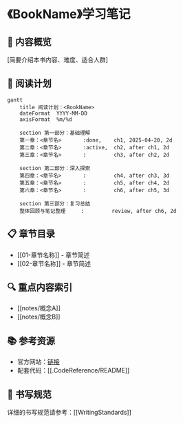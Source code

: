 # 《BookName》学习笔记

## 📝 内容概览
[简要介绍本书内容、难度、适合人群]
## 📝 阅读计划
```mermaid
gantt
    title 阅读计划：<BookName>
    dateFormat  YYYY-MM-DD
    axisFormat  %m/%d

    section 第一部分：基础理解
    第一章：<章节名>       :done,    ch1, 2025-04-20, 2d
    第二章：<章节名>       :active,  ch2, after ch1, 2d
    第三章：<章节名>       :         ch3, after ch2, 2d

    section 第二部分：深入探索
    第四章：<章节名>       :         ch4, after ch3, 3d
    第五章：<章节名>       :         ch5, after ch4, 2d
    第六章：<章节名>       :         ch6, after ch5, 3d

    section 第三部分：复习总结
    整体回顾与笔记整理     :         review, after ch6, 2d
```

## 📋 章节目录
- [[01-章节名称]] - 章节简述
- [[02-章节名称]] - 章节简述

## 🔍 重点内容索引
- [[notes/概念A]]
- [[notes/概念B]]

## 📚 参考资源
- 官方网站：[链接](URL)
- 配套代码：[[.CodeReference/README]]

## 📝 书写规范
详细的书写规范请参考：[[WritingStandards]]

